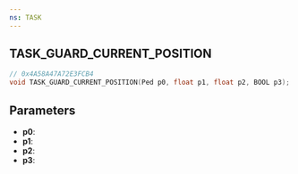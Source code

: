 ```yaml
---
ns: TASK
---
```

## TASK_GUARD_CURRENT_POSITION

```c
// 0x4A58A47A72E3FCB4
void TASK_GUARD_CURRENT_POSITION(Ped p0, float p1, float p2, BOOL p3);
```

## Parameters
* **p0**:
* **p1**:
* **p2**:
* **p3**:
